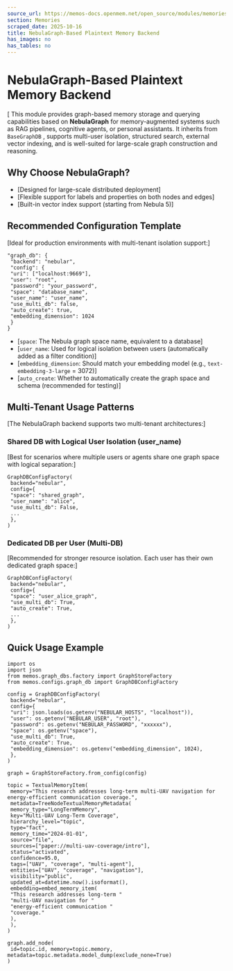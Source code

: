 ```yaml
---
source_url: https://memos-docs.openmem.net/open_source/modules/memories/nebula_graph_db
section: Memories
scraped_date: 2025-10-16
title: NebulaGraph-Based Plaintext Memory Backend
has_images: no
has_tables: no
---
```


# NebulaGraph-Based Plaintext Memory Backend
 [ This module provides graph-based memory storage and querying capabilities based on **NebulaGraph** for memory-augmented systems such as RAG pipelines, cognitive agents, or personal assistants. It inherits from `BaseGraphDB` , supports multi-user isolation, structured search, external vector indexing, and is well-suited for large-scale graph construction and reasoning. 
## Why Choose NebulaGraph?
 
- [Designed for large-scale distributed deployment]
- [Flexible support for labels and properties on both nodes and edges]
- [Built-in vector index support (starting from Nebula 5)]
 
## Recommended Configuration Template
 
[Ideal for production environments with multi-tenant isolation support:]
 
```
"graph_db": {
 "backend": "nebular",
 "config": {
 "uri": ["localhost:9669"],
 "user": "root",
 "password": "your_password",
 "space": "database_name",
 "user_name": "user_name",
 "use_multi_db": false,
 "auto_create": true,
 "embedding_dimension": 1024
 }
}

```
 
- [`space`: The Nebula graph space name, equivalent to a database]
- [`user_name`: Used for logical isolation between users (automatically added as a filter condition)]
- [`embedding_dimension`: Should match your embedding model (e.g., `text-embedding-3-large` = 3072)]
- [`auto_create`: Whether to automatically create the graph space and schema (recommended for testing)]
 
## Multi-Tenant Usage Patterns
 
[The NebulaGraph backend supports two multi-tenant architectures:]
 
### Shared DB with Logical User Isolation (user_name)
 
[Best for scenarios where multiple users or agents share one graph space with logical separation:]
 
```
GraphDBConfigFactory(
 backend="nebular",
 config={
 "space": "shared_graph",
 "user_name": "alice",
 "use_multi_db": False,
 ...
 },
)

```
 
### Dedicated DB per User (Multi-DB)
 
[Recommended for stronger resource isolation. Each user has their own dedicated graph space:]
 
```
GraphDBConfigFactory(
 backend="nebular",
 config={
 "space": "user_alice_graph",
 "use_multi_db": True,
 "auto_create": True,
 ...
 },
)

```
 
## Quick Usage Example
 
```
import os
import json
from memos.graph_dbs.factory import GraphStoreFactory
from memos.configs.graph_db import GraphDBConfigFactory

config = GraphDBConfigFactory(
 backend="nebular",
 config={
 "uri": json.loads(os.getenv("NEBULAR_HOSTS", "localhost")),
 "user": os.getenv("NEBULAR_USER", "root"),
 "password": os.getenv("NEBULAR_PASSWORD", "xxxxxx"),
 "space": os.getenv("space"),
 "use_multi_db": True,
 "auto_create": True,
 "embedding_dimension": os.getenv("embedding_dimension", 1024),
 },
)

graph = GraphStoreFactory.from_config(config)

topic = TextualMemoryItem(
 memory="This research addresses long-term multi-UAV navigation for energy-efficient communication coverage.",
 metadata=TreeNodeTextualMemoryMetadata(
 memory_type="LongTermMemory",
 key="Multi-UAV Long-Term Coverage",
 hierarchy_level="topic",
 type="fact",
 memory_time="2024-01-01",
 source="file",
 sources=["paper://multi-uav-coverage/intro"],
 status="activated",
 confidence=95.0,
 tags=["UAV", "coverage", "multi-agent"],
 entities=["UAV", "coverage", "navigation"],
 visibility="public",
 updated_at=datetime.now().isoformat(),
 embedding=embed_memory_item(
 "This research addresses long-term "
 "multi-UAV navigation for "
 "energy-efficient communication "
 "coverage."
 ),
 ),
)

graph.add_node(
 id=topic.id, memory=topic.memory, metadata=topic.metadata.model_dump(exclude_none=True)
)

```
